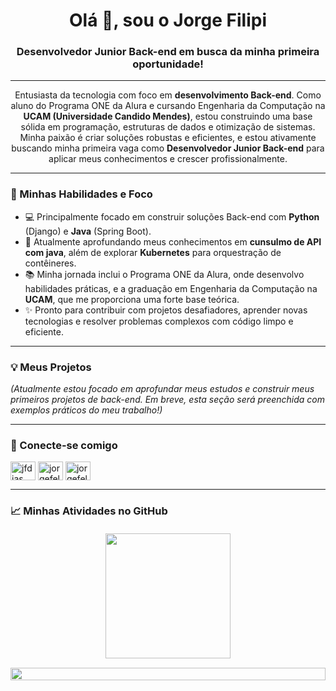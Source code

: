 <h1 align="center">Olá 👋, sou o Jorge Filipi</h1>
<h3 align="center">Desenvolvedor Junior Back-end em busca da minha primeira oportunidade!</h3>

---

<p align="center">
  Entusiasta da tecnologia com foco em <strong>desenvolvimento Back-end</strong>. Como aluno do Programa ONE da Alura e cursando Engenharia da Computação na <strong>UCAM (Universidade Candido Mendes)</strong>, estou construindo uma base sólida em programação, estruturas de dados e otimização de sistemas. Minha paixão é criar soluções robustas e eficientes, e estou ativamente buscando minha primeira vaga como <strong>Desenvolvedor Junior Back-end</strong> para aplicar meus conhecimentos e crescer profissionalmente.
</p>

---

### 🚀 Minhas Habilidades e Foco

- 💻 Principalmente focado em construir soluções Back-end com **Python** (Django) e **Java** (Spring Boot).
- 🌱 Atualmente aprofundando meus conhecimentos em **cunsulmo de API com java**, além de explorar **Kubernetes** para orquestração de contêineres.
- 📚 Minha jornada inclui o Programa ONE da Alura, onde desenvolvo habilidades práticas, e a graduação em Engenharia da Computação na **UCAM**, que me proporciona uma forte base teórica.
- ✨ Pronto para contribuir com projetos desafiadores, aprender novas tecnologias e resolver problemas complexos com código limpo e eficiente.

---

### 💡 Meus Projetos

*(Atualmente estou focado em aprofundar meus estudos e construir meus primeiros projetos de back-end. Em breve, esta seção será preenchida com exemplos práticos do meu trabalho!)*

---


### 🤝 Conecte-se comigo

<p align="left">
<!--<a href="https://dev.to/fabcovalesci" target="_blank"><img align="center" src="https://raw.githubusercontent.com/rahuldkjain/github-profile-readme-generator/master/src/images/icons/Social/devto.svg" alt="fabcovalesci" height="30" width="40" /></a>-->
<a href="https://linkedin.com/in/jfdias" target="_blank"><img align="center" src="https://raw.githubusercontent.com/rahuldkjain/github-profile-readme-generator/master/src/images/icons/Social/linked-in-alt.svg" alt="jfdias" height="30" width="40" /></a>
<!--<a href="https://stackoverflow.com/users/14102549" target="_blank"><img align="center" src="https://raw.githubusercontent.com/rahuldkjain/github-profile-readme-generator/master/src/images/icons/Social/stack-overflow.svg" alt="14102549" height="30" width="40" /></a>-->
<a href="https://discord.gg/jorgefelipe1986" target="_blank"><img align="center" src="https://raw.githubusercontent.com/rahuldkjain/github-profile-readme-generator/master/src/images/icons/Social/discord.svg" alt="jorgefelipe1986" height="30" width="40" /></a>
<a href="mailto:jorgefelipe1986@gmail.com" target="_blank"><img align="center" src="https://img.icons8.com/color/48/000000/gmail-new.png" alt="jorgefelipe1986@gmail.com" height="30" width="40" /></a>
</p>

---

### 📈 Minhas Atividades no GitHub

<div align="center" style="display: flex; flex-wrap: wrap; justify-content: center; gap: 15px; margin-top: 20px;">
  <img height="200em" src="https://github-readme-stats.vercel.app/api?username=jorgefilipi&show_icons=true&theme=dracula&include_all_commits=true&count_private=true&locale=pt-br&custom_title=Estat%C3%ADsticas%20do%20GitHub"/>
  <img width="100%" height="auto" src="https://github-readme-stats.vercel.app/api/top-langs/?username=jorgefilipi&layout=compact&langs_count=7&theme=dracula&locale=pt-br&custom_title=Linguagens%20Mais%20Usadas"/>
</div>
